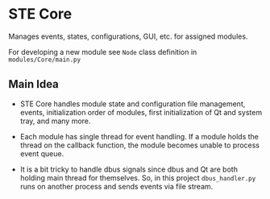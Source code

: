 # STE Core

Manages events, states, configurations, GUI, etc. for assigned modules.

For developing a new module see `Node` class definition in `modules/Core/main.py`

## Main Idea

- STE Core handles module state and configuration file management, events, initialization order of modules, first initialization of Qt and system tray, and many more.

- Each module has single thread for event handling. If a module holds the thread on the callback function, the module becomes unable to process event queue.
- It is a bit tricky to handle dbus signals since dbus and Qt are both holding main thread for themselves. So, in this project `dbus_handler.py` runs on another process and sends events via file stream.

